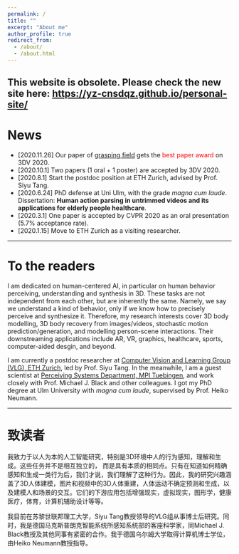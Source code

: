```yaml
---
permalink: /
title: ""
excerpt: "About me"
author_profile: true
redirect_from: 
  - /about/
  - /about.html
---
```


## This website is obsolete. Please check the new site here: https://yz-cnsdqz.github.io/personal-site/

# News
* [2020.11.26] Our paper of [grasping field](https://ps.is.mpg.de/publications/grapingfield-3dv-2020) gets the <span style="color:red">best paper award</span> on 3DV 2020.
* [2020.10.1] Two papers (1 oral + 1 poster) are accepted by 3DV 2020.
* [2020.8.1] Start the postdoc position at ETH Zurich, advised by Prof. Siyu Tang.
* [2020.6.24] PhD defense at Uni Ulm, with the grade *magna cum laude*. Dissertation: __Human action parsing in untrimmed videos and its applications for elderly people healthcare__. 
* [2020.3.1] One paper is accepted by CVPR 2020 as an oral presentation (5.7% acceptance rate).
* [2020.1.15] Move to ETH Zurich as a visiting researcher.

---

# To the readers
I am dedicated on human-centered AI, in particular on human behavior perceiving, understanding and synthesis in 3D. These tasks are not independent from each other, but are inherently the same. Namely, we say we understand a kind of behavior, only if we know how to precisely perceive and synthesize it.
Therefore, my research interests cover 3D body modelling, 3D body recovery from images/videos, stochastic motion prediction/generation, and modelling person-scene interactions. Their downstreaming applications include AR, VR, graphics, healthcare, sports, computer-aided desgin, and beyond.

I am currently a postdoc researcher at [Computer Vision and Learning Group (VLG), ETH Zurich](https://vlg.inf.ethz.ch), led by Prof. Siyu Tang. In the meanwhile, I am a guest scientist at [Perceiving Systems Department, MPI Tuebingen](https://ps.is.mpg.de), and work closely with Prof. Michael J. Black and other colleagues. I got my PhD degree at Ulm University with *magna cum laude*, supervised by Prof. Heiko Neumann.


---

# 致读者
我致力于以人为本的人工智能研究，特别是3D环境中人的行为感知，理解和生成。这些任务并不是相互独立的， 而是具有本质的相同点。只有在知道如何精确感知和生成一类行为后，我们才说，我们理解了这种行为。因此，我的研究兴趣涵盖了3D人体建模，图片和视频中的3D人体重建，人体运动不确定预测和生成，以及建模人和场景的交互。它们的下游应用包括增强现实，虚拟现实，图形学，健康医疗，体育，计算机辅助设计等等。

我目前在苏黎世联邦理工大学，Siyu Tang教授领导的VLG组从事博士后研究。同时，我是德国马克斯普朗克智能系统所感知系统部的客座科学家，同Michael J. Black教授及其他同事有紧密的合作。我于德国乌尔姆大学取得计算机博士学位，由Heiko Neumann教授指导。








